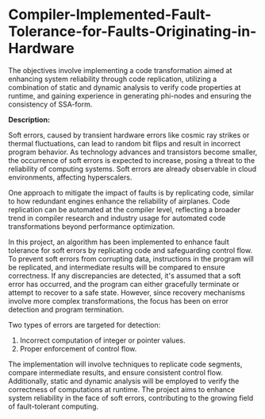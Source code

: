 # Compiler-Implemented-Fault-Tolerance-for-Faults-Originating-in-Hardware
The objectives involve implementing a code transformation aimed at enhancing system reliability through code replication, utilizing a combination of static and dynamic analysis to verify code properties at runtime, and gaining experience in generating phi-nodes and ensuring the consistency of SSA-form.

**Description:**

Soft errors, caused by transient hardware errors like cosmic ray strikes or thermal fluctuations, can lead to random bit flips and result in incorrect program behavior. As technology advances and transistors become smaller, the occurrence of soft errors is expected to increase, posing a threat to the reliability of computing systems. Soft errors are already observable in cloud environments, affecting hyperscalers.

One approach to mitigate the impact of faults is by replicating code, similar to how redundant engines enhance the reliability of airplanes. Code replication can be automated at the compiler level, reflecting a broader trend in compiler research and industry usage for automated code transformations beyond performance optimization.

In this project, an algorithm has been implemented to enhance fault tolerance for soft errors by replicating code and safeguarding control flow. To prevent soft errors from corrupting data, instructions in the program will be replicated, and intermediate results will be compared to ensure correctness. If any discrepancies are detected, it's assumed that a soft error has occurred, and the program can either gracefully terminate or attempt to recover to a safe state. However, since recovery mechanisms involve more complex transformations, the focus has been on error detection and program termination.

Two types of errors are targeted for detection:
1. Incorrect computation of integer or pointer values.
2. Proper enforcement of control flow.

The implementation will involve techniques to replicate code segments, compare intermediate results, and ensure consistent control flow. Additionally, static and dynamic analysis will be employed to verify the correctness of computations at runtime. The project aims to enhance system reliability in the face of soft errors, contributing to the growing field of fault-tolerant computing.
